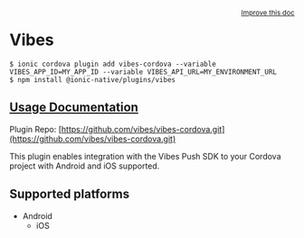 <a style="float:right;font-size:12px;" href="http://github.com/danielsogl/awesome-cordova-plugins/edit/master/src/@awesome-cordova-plugins/plugins/vibes/index.ts#L30">
  Improve this doc
</a>

# Vibes

```
$ ionic cordova plugin add vibes-cordova --variable VIBES_APP_ID=MY_APP_ID --variable VIBES_API_URL=MY_ENVIRONMENT_URL
$ npm install @ionic-native/plugins/vibes
```

## [Usage Documentation](https://ionicframework.com/docs/native/vibes/)

Plugin Repo: [https://github.com/vibes/vibes-cordova.git](https://github.com/vibes/vibes-cordova.git)

This plugin enables integration with the Vibes Push SDK to your Cordova project with Android and iOS supported.

## Supported platforms

- Android
  - iOS
